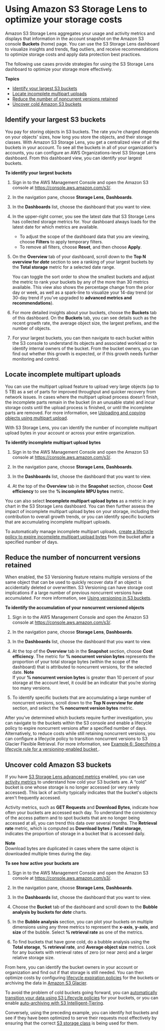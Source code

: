 # Using Amazon S3 Storage Lens to optimize your storage costs<a name="storage-lens-optimize-storage"></a>

Amazon S3 Storage Lens aggregates your usage and activity metrics and displays that information in the account snapshot on the Amazon S3 console **Buckets** \(home\) page\. You can use the S3 Storage Lens dashboard to visualize insights and trends, flag outliers, and receive recommendations to optimize storage costs and apply data protection best practices\. 

The following use cases provide strategies for using the S3 Storage Lens dashboard to optimize your storage more effectively\.

**Topics**
+ [Identify your largest S3 buckets](#identify-largest-s3-buckets)
+ [Locate incomplete multipart uploads](#locate-incomplete-mpu)
+ [Reduce the number of noncurrent versions retained](#reduce-noncurrent-versions-retained)
+ [Uncover cold Amazon S3 buckets](#uncover-cold-buckets)

## Identify your largest S3 buckets<a name="identify-largest-s3-buckets"></a>

You pay for storing objects in S3 buckets\. The rate you’re charged depends on your objects' sizes, how long you store the objects, and their storage classes\. With Amazon S3 Storage Lens, you get a centralized view of all the buckets in your account\. To see all the buckets in all of your organization's accounts, you can configure an AWS Organizations\-level S3 Storage Lens dashboard\. From this dashboard view, you can identify your largest buckets\.

**To identify your largest buckets**

1. Sign in to the AWS Management Console and open the Amazon S3 console at [https://console\.aws\.amazon\.com/s3/](https://console.aws.amazon.com/s3/)\.

1. In the navigation pane, choose **Storage Lens**, **Dashboards**\.

1. In the **Dashboards** list, choose the dashboard that you want to view\.

1. In the upper\-right corner, you see the latest date that S3 Storage Lens has collected storage metrics for\. Your dashboard always loads for the latest date for which metrics are available\.
   + To adjust the scope of the dashboard data that you are viewing, choose **Filters** to apply temporary filters\.
   + To remove all filters, choose **Reset**, and then choose **Apply**\.

1. On the **Overview** tab of your dashboard, scroll down to the **Top N overview for *date*** section to see a ranking of your largest buckets by the **Total storage** metric for a selected date range\. 

   You can toggle the sort order to show the smallest buckets and adjust the metric to rank your buckets by any of the more than 30 metrics available\. This view also shows the percentage change from the prior day or week, as well as a spark\-line to visualize your 14\-day trend \(or 30\-day trend if you’ve upgraded to **advanced metrics and recommendations**\)\. 

1. For more detailed insights about your buckets, choose the **Buckets** tab of this dashboard\. On the **Buckets** tab, you can see details such as the recent growth rate, the average object size, the largest prefixes, and the number of objects\.

1. For your largest buckets, you can then navigate to each bucket within the S3 console to understand its objects and associated workload or to identify internal owners of the bucket\. From the bucket owners, you can find out whether this growth is expected, or if this growth needs further monitoring and control\.

## Locate incomplete multipart uploads<a name="locate-incomplete-mpu"></a>

You can use the multipart upload feature to upload very large objects \(up to 5 TB\) as a set of parts for improved throughput and quicker recovery from network issues\. In cases where the multipart upload process doesn’t finish, the incomplete parts remain in the bucket \(in an unusable state\) and incur storage costs until the upload process is finished, or until the incomplete parts are removed\. For more information, see [Uploading and copying objects using multipart upload](mpuoverview.md)\.

With S3 Storage Lens, you can identify the number of incomplete multipart upload bytes in your account or across your entire organization\.

**To identify incomplete multipart upload bytes**

1. Sign in to the AWS Management Console and open the Amazon S3 console at [https://console\.aws\.amazon\.com/s3/](https://console.aws.amazon.com/s3/)\.

1. In the navigation pane, choose **Storage Lens**, **Dashboards**\.

1. In the **Dashboards** list, choose the dashboard that you want to view\.

1. At the top of the **Overview** tab in the **Snapshot** section, choose **Cost efficiency** to see the **% incomplete MPU bytes** metric\.

You can also select **Incomplete multipart upload bytes** as a metric in any chart in the S3 Storage Lens dashboard\. You can then further assess the impact of incomplete multipart upload bytes on your storage, including their contribution to overall growth trends, or you can identify specific buckets that are accumulating incomplete multipart uploads\.

To automatically manage incomplete multipart uploads, [create a lifecycle policy to expire incomplete multipart upload bytes](https://docs.aws.amazon.com/AmazonS3/latest/userguide/mpu-abort-incomplete-mpu-lifecycle-config.html) from the bucket after a specified number of days\.

## Reduce the number of noncurrent versions retained<a name="reduce-noncurrent-versions-retained"></a>

When enabled, the S3 Versioning feature retains multiple versions of the same object that can be used to quickly recover data if an object is accidentally deleted or overwritten\. S3 Versioning can have storage cost implications if a large number of previous noncurrent versions have accumulated\. For more information, see [Using versioning in S3 buckets](Versioning.md)\.



**To identify the accumulation of your noncurrent versioned objects**

1. Sign in to the AWS Management Console and open the Amazon S3 console at [https://console\.aws\.amazon\.com/s3/](https://console.aws.amazon.com/s3/)\.

1. In the navigation pane, choose **Storage Lens**, **Dashboards**\.

1. In the **Dashboards** list, choose the dashboard that you want to view\.

1. At the top of the **Overview** tab in the **Snapshot** section, choose **Cost efficiency**\. The metric for **% noncurrent version bytes** represents the proportion of your total storage bytes \(within the scope of the dashboard\) that is attributed to noncurrent versions, for the selected date\.
**Note**  
If your **% noncurrent version bytes** is greater than 10 percent of your storage at the account level, it could be an indicator that you’re storing too many versions\.

1. To identify specific buckets that are accumulating a large number of noncurrent versions, scroll down to the **Top N overview for *date*** section, and select the **% noncurrent version bytes** metric\.

After you’ve determined which buckets require further investigation, you can navigate to the buckets within the S3 console and enable a lifecycle policy to expire noncurrent versions after a specified number of days\. Alternatively, to reduce costs while still retaining noncurrent versions, you can configure a lifecycle policy to transition noncurrent versions to S3 Glacier Flexible Retrieval\. For more information, see [Example 6: Specifying a lifecycle rule for a versioning\-enabled bucket ](lifecycle-configuration-examples.md#lifecycle-config-conceptual-ex6)\. 

## Uncover cold Amazon S3 buckets<a name="uncover-cold-buckets"></a>

If you have [S3 Storage Lens advanced metrics](https://docs.aws.amazon.com/AmazonS3/latest/userguide/storage_lens_basics_metrics_recommendations.html) enabled, you can use [activity metrics](https://docs.aws.amazon.com/AmazonS3/latest/userguide/storage_lens_basics_metrics_recommendations.html) to understand how cold your S3 buckets are\. A “cold” bucket is one whose storage is no longer accessed \(or very rarely accessed\)\. This lack of activity typically indicates that the bucket's objects aren't frequently accessed\.

Activity metrics, such as **GET Requests** and **Download Bytes**, indicate how often your buckets are accessed each day\. To understand the consistency of the access pattern and to spot buckets that are no longer being accessed at all, you can trend this data over several months\. The **Retrieval rate** metric, which is computed as **Download bytes / Total storage**, indicates the proportion of storage in a bucket that is accessed daily\.

**Note**  
Download bytes are duplicated in cases where the same object is downloaded multiple times during the day\.



**To see how active your buckets are**

1. Sign in to the AWS Management Console and open the Amazon S3 console at [https://console\.aws\.amazon\.com/s3/](https://console.aws.amazon.com/s3/)\.

1. In the navigation pane, choose **Storage Lens**, **Dashboards**\.

1. In the **Dashboards** list, choose the dashboard that you want to view\.

1. Choose the **Bucket** tab of the dashboard and scroll down to the **Bubble analysis by buckets for *date*** charts\.

1. In the **Bubble analysis** section, you can plot your buckets on multiple dimensions using any three metrics to represent the **x\-axis**, **y\-axis**, and **size** of the bubble\. Select **% retrieval rate** as one of the metrics\.

1. To find buckets that have gone cold, do a bubble analysis using the **Total storage**, **% retrieval rate**, and **Average object size** metrics\. Look for any buckets with retrieval rates of zero \(or near zero\) and a larger relative storage size\. 

From here, you can identify the bucket owners in your account or organization and find out if that storage is still needed\. You can then optimize costs by configuring [lifecycle expiration policies](https://docs.aws.amazon.com/AmazonS3/latest/userguide/object-lifecycle-mgmt.html) for the buckets or archiving the data in [Amazon S3 Glacier](https://docs.aws.amazon.com/amazonglacier/latest/dev/introduction.html)\. 

To avoid the problem of cold buckets going forward, you can [automatically transition your data using S3 Lifecycle policies](https://docs.aws.amazon.com/AmazonS3/latest/userguide/lifecycle-configuration-examples.html) for your buckets, or you can enable [auto\-archiving with S3 Intelligent\-Tiering](https://docs.aws.amazon.com/AmazonS3/latest/userguide/archived-objects.html)\.

Conversely, using the preceding example, you can identify hot buckets and see if they have been optimized to serve their requests most effectively by ensuring that the correct [S3 storage class](https://docs.aws.amazon.com/AmazonS3/latest/userguide/storage-class-intro.html) is being used for them\.